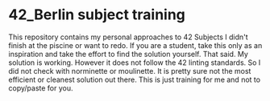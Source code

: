 # 42_Berlin subject training

This repository contains my personal approaches to 42 Subjects I didn't finish at the piscine or want to redo.
If you are a student, take this only as an inspiration and take the effort to find the solution yourself. That said. My solution is working. However it does not follow the 42 linting standards. So I did not check with norminette or moulinette. It is pretty sure not the most efficient or cleanest solution out there. This is just training for me and not to copy/paste for you.
